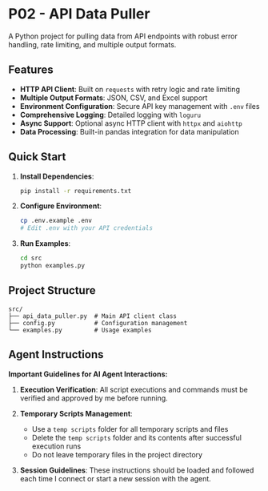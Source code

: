 # P02 - API Data Puller

A Python project for pulling data from API endpoints with robust error handling, rate limiting, and multiple output formats.

## Features

- **HTTP API Client**: Built on `requests` with retry logic and rate limiting
- **Multiple Output Formats**: JSON, CSV, and Excel support
- **Environment Configuration**: Secure API key management with `.env` files
- **Comprehensive Logging**: Detailed logging with `loguru`
- **Async Support**: Optional async HTTP client with `httpx` and `aiohttp`
- **Data Processing**: Built-in pandas integration for data manipulation

## Quick Start

1. **Install Dependencies**:
   ```bash
   pip install -r requirements.txt
   ```

2. **Configure Environment**:
   ```bash
   cp .env.example .env
   # Edit .env with your API credentials
   ```

3. **Run Examples**:
   ```bash
   cd src
   python examples.py
   ```

## Project Structure

```
src/
├── api_data_puller.py  # Main API client class
├── config.py           # Configuration management
└── examples.py         # Usage examples
```

## Agent Instructions

**Important Guidelines for AI Agent Interactions:**

1. **Execution Verification**: All script executions and commands must be verified and approved by me before running.

2. **Temporary Scripts Management**: 
   - Use a `temp scripts` folder for all temporary scripts and files
   - Delete the `temp scripts` folder and its contents after successful execution runs
   - Do not leave temporary files in the project directory

3. **Session Guidelines**: These instructions should be loaded and followed each time I connect or start a new session with the agent.
